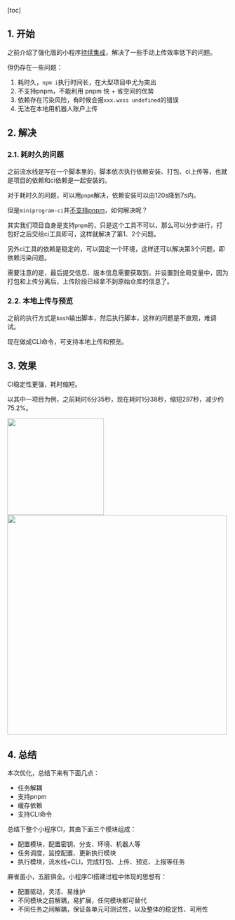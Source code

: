 [toc]

## 1. 开始

之前介绍了强化版的小程序[持续集成](https://juejin.cn/post/7162908926764122142)，解决了一些手动上传效率低下的问题。

但仍存在一些问题：

1. 耗时久，`npm i`执行时间长，在大型项目中尤为突出
2. 不支持pnpm，不能利用 pnpm 快 + 省空间的优势
3. 依赖存在污染风险，有时候会报`xxx.wxss undefined`的错误
4. 无法在本地用机器人账户上传

## 2. 解决


### 2.1. 耗时久的问题

之前流水线是写在一个脚本里的，脚本依次执行依赖安装、打包、ci上传等，也就是项目的依赖和ci依赖是一起安装的。

对于耗时久的问题，可以用`pnpm`解决，依赖安装可以由120s降到7s内。

但是`miniprogram-ci`并[不支持pnpm](https://developers.weixin.qq.com/community/develop/doc/000e284b7d4bc09b194d0748356800)，如何解决呢？

其实我们项目自身是支持`pnpm`的，只是这个工具不可以，那么可以分步进行，打包好之后交给ci工具即可，这样就解决了第1、2个问题。

另外ci工具的依赖是稳定的，可以固定一个环境，这样还可以解决第3个问题，即依赖污染问题。

需要注意的是，最后提交信息、版本信息需要获取到，并设置到全局变量中，因为打包和上传分离后，上传阶段已经拿不到原始仓库的信息了。

### 2.2. 本地上传与预览

之前的执行方式是`bash`输出脚本，然后执行脚本，这样的问题是不直观，难调试。

现在做成CLI命令，可支持本地上传和预览。

## 3. 效果

CI稳定性更强，耗时缩短。

以其中一项目为例，之前耗时6分35秒，现在耗时1分38秒，缩短297秒，减少约75.2%。

<img src="https://mike-1255355338.cos.ap-guangzhou.myqcloud.com/article/2023/9/own_mike_3aa3fe433d4a8fac6d.png" width="220">

<img src="https://mike-1255355338.cos.ap-guangzhou.myqcloud.com/article/2023/9/own_mike_8bfd8fa8362fc429c4.png" width="500">



## 4. 总结

本次优化，总结下来有下面几点：

- 任务解耦
- 支持pnpm
- 缓存依赖
- 支持CLI命令

总结下整个小程序CI，其由下面三个模块组成：

- 配置模块，配置密钥、分支、环境、机器人等
- 任务调度，监控配置、更新执行模块
- 执行模块，流水线+CLI，完成打包、上传、预览、上报等任务

麻雀虽小，五脏俱全。小程序CI搭建过程中体现的思想有：

- 配置驱动，灵活、易维护
- 不同模块之前解耦，易扩展，任何模块都可替代
- 不同任务之间解耦，保证各单元可测试性，以及整体的稳定性、可用性

